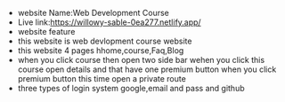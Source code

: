  * website Name:Web Development Course
 * Live link:https://willowy-sable-0ea277.netlify.app/
 * website feature
 * this website is web devlopment course website
 * this website 4 pages hhome,course,Faq,Blog
 * when you click course then open two side bar wehen you click this course open details and that have one premium button when you click premium button this time open a private route
  * three types of login system
  google,email and pass and github